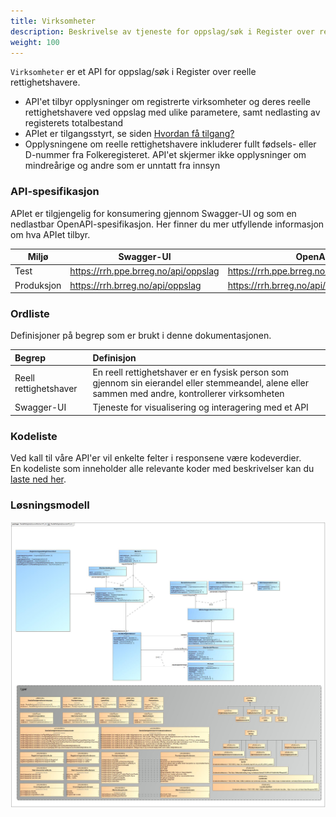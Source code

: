 ```yaml
---
title: Virksomheter
description: Beskrivelse av tjeneste for oppslag/søk i Register over reelle rettighetshavere
weight: 100
---
```


`Virksomheter` er et API for oppslag/søk i Register over reelle rettighetshavere.

* API'et tilbyr opplysninger om registrerte virksomheter og deres reelle rettighetshavere ved oppslag med ulike
  parametere, samt nedlasting av registerets totalbestand
* APIet er tilgangsstyrt, se siden [Hvordan få tilgang?](../../tilgang-til-apier)
* Opplysningene om reelle rettighetshavere inkluderer fullt fødsels- eller D-nummer fra Folkeregisteret.
  API'et skjermer ikke opplysninger om mindreårige og andre som er unntatt fra innsyn

### API-spesifikasjon

APIet er tilgjengelig for konsumering gjennom Swagger-UI og som en nedlastbar OpenAPI-spesifikasjon. Her finner du
mer utfyllende informasjon om hva APIet tilbyr.

| Miljø      | Swagger-UI                           | OpenAPI-spesifikasjon                                    |
|------------|--------------------------------------|----------------------------------------------------------|
| Test       | https://rrh.ppe.brreg.no/api/oppslag | https://rrh.ppe.brreg.no/api/oppslag/openapi/openapi.zip |
| Produksjon | https://rrh.brreg.no/api/oppslag     | https://rrh.brreg.no/api/oppslag/openapi/openapi.zip     |

### Ordliste

Definisjoner på begrep som er brukt i denne dokumentasjonen.

| Begrep                | Definisjon                                                                                                                                        |
|:----------------------|:--------------------------------------------------------------------------------------------------------------------------------------------------|
| Reell rettighetshaver | En reell rettighetshaver er en fysisk person som gjennom sin eierandel eller stemmeandel, alene eller sammen med andre, kontrollerer virksomheten |
| Swagger-UI            | Tjeneste for visualisering og interagering med et API                                                                                             |

### Kodeliste
Ved kall til våre API'er vil enkelte felter i responsene være kodeverdier.  
En kodeliste som inneholder alle relevante koder med beskrivelser kan du [laste ned her](rrh_kodeliste_virksomheter.xlsx).

### Løsningsmodell

![Tilgangsstyrt API løsningsmodell](https://github.com/brreg/informasjonsmodeller/blob/main/registeroverreellerettighetshavere/loesningsmodeller/tilgangsstyrt_api.jpg?raw=true)

